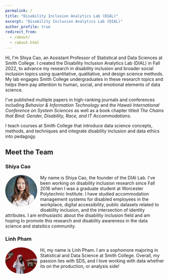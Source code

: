 ```yaml
---
permalink: /
title: "Disability Inclusion Analytics Lab (DIAL)"
excerpt: "Disability Inclusion Analytics Lab (DIAL)"
author_profile: true
redirect_from: 
  - /about/
  - /about.html
---
```


Hi, I'm Shiya Cao, an Assistant Professor of Statistical and Data Sciences at Smith College. I created the Disability Inclusion Analytics Lab (DIAL) in Fall 2022, to advance my research in disability inclusion and broader social inclusion topics using quantitative, qualitative, and design science methods. My lab engages Smith College undergraduates in these research topics and helps them pay attention to human, social, and emotional elements of data science.

I've published multiple papers in high-ranking journals and conferences including *Behavior & Information Technology* and *the Hawaii International Conference on System Sciences* as well as a book chapter titled *The Chains that Bind: Gender, Disability, Race, and IT Accommodations*.

I teach courses at Smith College that introduce data science concepts, methods, and techniques and integrate disability inclusion and data ethics into pedagogy.

## Meet the Team

### Shiya Cao

<div style="max-width: 20%; float: left; margin-right: 10px; margin-bottom:10px;">

<img src="../images/SCao_small.png" alt="Shiya Cao" style="border-radius: 50%;">

</div>

My name is Shiya Cao, the founder of the DIAl Lab. I've been working on disability inclusion research since Fall 2016 when I was a graduate student at Worcester Polytechnic Institute. I have studied accommodation management systems for disabled employees in the workplace, digital accessibility, public datasets related to disability inclusion, and the intersection of identity attributes. I am enthusiastic about the disability inclusion field and am hoping to promote this research and disability awareness in the data science and statsitics community.

### Linh Pham

<div style="max-width: 20%; float: left; margin-right: 10px; margin-bottom:10px;">

<img src="../images/linh_pham.jpg" alt="Linh Pham" style="border-radius: 50%;">

</div>

Hi, my name is Linh Pham. I am a sophomore majoring in Statistical and Data Science at Smith College. Overall, my passion lies with SDS, and I love working with data whether its on the production,  or analysis side!


